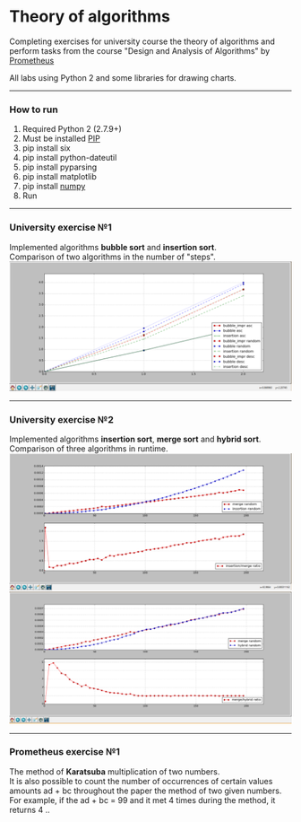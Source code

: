 <h1>Theory of algorithms</h1>
Completing exercises for university course the theory of algorithms and perform tasks from the course "Design and Analysis of Algorithms" by <a href="http://prometheus.org.ua/">Prometheus</a>


All labs using Python 2 and some libraries for drawing charts.
<hr>
<h3>How to run</h3>
<ol>
<li>Required Python 2 (2.7.9+)</li>
<li>Must be installed <a href="https://pypi.python.org/pypi/pip">PIP</a></li>
<li>pip install six</li>
<li>pip install python-dateutil</li>
<li>pip install pyparsing</li>
<li>pip install matplotlib</li>
<li>pip install <a href="http://sourceforge.net/projects/numpy/?source=typ_redirect">numpy</a></li>
<li>Run</li>
</ol>
<hr>
<h3>University exercise №1</h3>
Implemented algorithms <b>bubble sort</b> and <b>insertion sort</b>. <br>
Comparison of two algorithms in the number of "steps".
<img src="https://raw.githubusercontent.com/vaiol/Theory-of-algorithms/master/Laba1/result.png"></img>
<hr>
<h3>University exercise №2</h3>
Implemented algorithms <b>insertion sort</b>, <b>merge sort</b> and <b>hybrid sort</b>.  <br>
Comparison of three algorithms in runtime.
<img src="https://raw.githubusercontent.com/vaiol/Theory-of-algorithms/master/Laba2/result1.png"></img>
<img src="https://raw.githubusercontent.com/vaiol/Theory-of-algorithms/master/Laba2/result2.png"></img>
<hr>
<h3>Prometheus exercise №1</h3>
The method of <b>Karatsuba</b> multiplication of two numbers. <br>
It is also possible to count the number of occurrences of certain values amounts ad + bc throughout the paper the method of two given numbers. For example, if the ad + bc = 99 and it met 4 times during the method, it returns 4 ..
